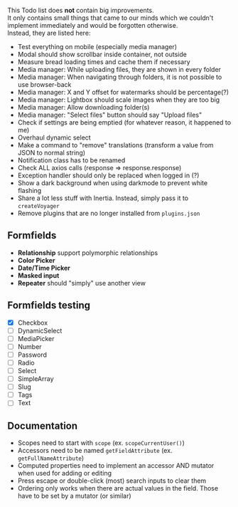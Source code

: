 This Todo list does **not** contain big improvements.  
It only contains small things that came to our minds which we couldn't implement immediately and would be forgotten otherwise.  
Instead, they are listed here:

- Test everything on mobile (especially media manager)
- Modal should show scrollbar inside container, not outside
- Measure bread loading times and cache them if necessary
- Media manager: While uploading files, they are shown in every folder
- Media manager: When navigating through folders, it is not possible to use browser-back
- Media manager: X and Y offset for watermarks should be percentage(?)
- Media manager: Lightbox should scale images when they are too big
- Media manager: Allow downloading folder(s)
- Media manager: "Select files" button should say "Upload files"
- Check if settings are being emptied (for whatever reason, it happened to me)
- Overhaul dynamic select
- Make a command to "remove" translations (transform a value from JSON to normal string)
- Notification class has to be renamed
- Check ALL axios calls (response => response.response)
- Exception handler should only be replaced when logged in (?)
- Show a dark background when using darkmode to prevent white flashing
- Share a lot less stuff with Inertia. Instead, simply pass it to `createVoyager`
- Remove plugins that are no longer installed from `plugins.json`

## Formfields
- **Relationship** support polymorphic relationships
- **Color Picker**
- **Date/Time Picker**
- **Masked input**
- **Repeater** should "simply" use another view

## Formfields testing

- [X] Checkbox
- [ ] DynamicSelect
- [ ] MediaPicker
- [ ] Number
- [ ] Password
- [ ] Radio
- [ ] Select
- [ ] SimpleArray
- [ ] Slug
- [ ] Tags
- [ ] Text

## Documentation
- Scopes need to start with `scope` (ex. `scopeCurrentUser()`)
- Accessors need to be named `getFieldAttribute` (ex. `getFullNameAttribute`)
- Computed properties need to implement an accessor AND mutator when used for adding or editing
- Press escape or double-click (most) search inputs to clear them
- Ordering only works when there are actual values in the field. Those have to be set by a mutator (or similar)